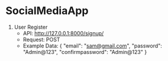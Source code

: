 # SocialMediaApp

1. User Register
   - API: http://127.0.0.1:8000/signup/
   - Request: POST
   - Example Data: {
     "email": "sam@gmail.com",
     "password": "Admin@123",
     "confirmpassword": "Admin@123"
     }

